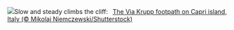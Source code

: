 ![](https://www.bing.com/th?id=OHR.CapriKrupp_EN-US2044781395_UHD.jpg&w=1000)Slow and steady climbs the cliff:&nbsp;&ensp;[The Via Krupp footpath on Capri island, Italy (© Mikolaj Niemczewski/Shutterstock)](https://www.bing.com/th?id=OHR.CapriKrupp_EN-US2044781395_UHD.jpg)
<br><br/>
